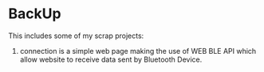 # BackUp
This includes some of my scrap projects:
1. connection is a simple web page making the use of WEB BLE API which allow website to receive data sent by Bluetooth Device.
